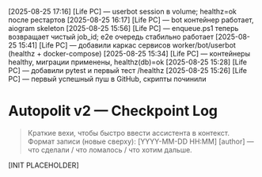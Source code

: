 [2025-08-25 17:16] [Life PC] — userbot session в volume; healthz=ok после рестартов
[2025-08-25 16:17] [Life PC] — bot контейнер работает, aiogram skeleton
[2025-08-25 15:56] [Life PC] — enqueue.ps1 теперь возвращает чистый job_id; e2e очередь стабильно работает
[2025-08-25 15:41] [Life PC] — добавили каркас сервисов worker/bot/userbot (healthz + docker-compose)
[2025-08-25 15:34] [Life PC] — контейнеры healthy, миграции применены, healthz(db)=ok
[2025-08-25 15:28] [Life PC] — добавили pytest и первый тест /healthz
[2025-08-25 15:26] [Life PC] — первый успешный пуш в GitHub, скрипты починили
# Autopolit v2 — Checkpoint Log

> Краткие вехи, чтобы быстро ввести ассистента в контекст.
> Формат записи (новые сверху):
> [YYYY-MM-DD HH:MM] [author] — что сделали / что ломалось / что хотим дальше.

[INIT PLACEHOLDER]







